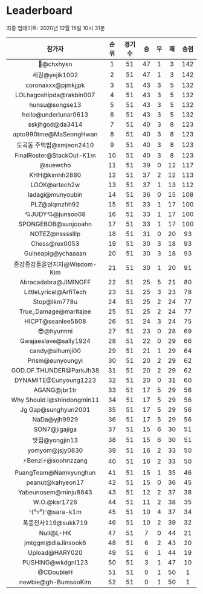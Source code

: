 # Leaderboard
최종 업데이트: 2020년 12월 15일 10시 31분




| 참가자 | 순위 | 경기수 | 승 | 무 | 패 | 승점 |
|:---:|:---:|:---:|:---:|:---:|:---:|:---:|
| 👑@chxhyxn | 1 | 51 | 47 | 1 | 3 | 142 |
| 세깅@yejik1002 | 2 | 51 | 47 | 1 | 3 | 142 |
| coronaxxx@pjmkjjpk | 3 | 51 | 43 | 3 | 5 | 132 |
| LOLhagoshipda@rakbin007 | 4 | 51 | 43 | 3 | 5 | 132 |
| hunsu@songse13 | 5 | 51 | 43 | 3 | 5 | 132 |
| hello@underlunar0613 | 6 | 51 | 43 | 3 | 5 | 132 |
| sskjhgod@da3414 | 7 | 51 | 40 | 3 | 8 | 123 |
| apto990tme@MaSeongHwan | 8 | 51 | 40 | 3 | 8 | 123 |
| 도곡동 주먹밥@smjeon2410 | 9 | 51 | 40 | 3 | 8 | 123 |
| FinalRoster@StackOut-K1m | 10 | 51 | 40 | 3 | 8 | 123 |
| @suewcho | 11 | 51 | 39 | 0 | 12 | 117 |
| KHH@kimhh2880 | 12 | 51 | 37 | 2 | 12 | 113 |
| LOOK@artech2w | 13 | 51 | 37 | 1 | 13 | 112 |
| ladagi@munyoubin | 14 | 51 | 36 | 0 | 15 | 108 |
| PLZ@alqmzhh92 | 15 | 51 | 33 | 1 | 17 | 100 |
| 💘JUDY💘@junsoo08 | 16 | 51 | 33 | 1 | 17 | 100 |
| SPONGEBOB@sunjooahn | 17 | 51 | 33 | 1 | 17 | 100 |
| NOTEZ@nsssslllp | 18 | 51 | 31 | 0 | 20 | 93 |
| Chess@rex0053 | 19 | 51 | 30 | 3 | 18 | 93 |
| Guineapig@ychaaaan | 20 | 51 | 30 | 3 | 18 | 93 |
| 종강종강돌을던지자@Wisdom-Kim | 21 | 51 | 30 | 1 | 20 | 91 |
| Abracadabra@JIMINOFF | 22 | 51 | 25 | 5 | 21 | 80 |
| LittleLyrical@ArfiTech | 23 | 51 | 25 | 3 | 23 | 78 |
| Stop@lkm778u | 24 | 51 | 25 | 2 | 24 | 77 |
| True_Damage@maritajee | 25 | 51 | 25 | 2 | 24 | 77 |
| HICPT@seanlee5808 | 26 | 51 | 24 | 3 | 24 | 75 |
| 😎@hyunnni | 27 | 51 | 23 | 0 | 28 | 69 |
| Gwajaeslave@sally1924 | 28 | 51 | 22 | 0 | 29 | 66 |
| candy@sihumji00 | 29 | 51 | 21 | 1 | 29 | 64 |
| Prism@eunyoungyi | 30 | 51 | 20 | 2 | 29 | 62 |
| GOD.OF.THUNDER@ParkJh38 | 31 | 51 | 20 | 2 | 29 | 62 |
| DYNAMITE@Eunyoung1223 | 32 | 51 | 20 | 0 | 31 | 60 |
| AGANG@jbr1tr | 33 | 51 | 17 | 5 | 29 | 56 |
| Why Should I@shindongmin11 | 34 | 51 | 17 | 5 | 29 | 56 |
| Jg Gap@sunghyun2001 | 35 | 51 | 17 | 5 | 29 | 56 |
| NaDa@yjh9929 | 36 | 51 | 17 | 5 | 29 | 56 |
| SON7@jigajiga | 37 | 51 | 15 | 6 | 30 | 51 |
| 맛집@yongjin13 | 38 | 51 | 15 | 6 | 30 | 51 |
| yomyom@jsjy0830 | 39 | 51 | 16 | 2 | 33 | 50 |
| ⚡Benzi⚡@soohnzzang | 40 | 51 | 16 | 2 | 33 | 50 |
| PuangTeam@Namkyunghun | 41 | 51 | 15 | 1 | 35 | 46 |
| peanut@kahyeon17 | 42 | 51 | 15 | 0 | 36 | 45 |
| Yabeunosem@minju8843 | 43 | 51 | 12 | 2 | 37 | 38 |
| W.O.@ksr1726 | 44 | 51 | 11 | 2 | 38 | 35 |
| ◝(⁰▿⁰)◜@sara-k1m | 45 | 51 | 10 | 4 | 37 | 34 |
| 폭풍전사119@sukk719 | 46 | 51 | 10 | 2 | 39 | 32 |
| Null@L-HK | 47 | 51 | 7 | 0 | 44 | 21 |
| jmtggm@dlaJinsook6 | 48 | 51 | 6 | 2 | 43 | 20 |
| Upload@HARY020 | 49 | 51 | 6 | 1 | 44 | 19 |
| PUSHING@wkdgnl123 | 50 | 51 | 3 | 1 | 47 | 10 |
| @CDoubleH | 51 | 51 | 0 | 1 | 50 | 1 |
| newbie@gh-BumsooKim | 52 | 51 | 0 | 1 | 50 | 1 |